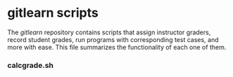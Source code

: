 # gitlearn scripts

The *gitlearn* repository contains scripts that assign instructor graders,
record student grades, run programs with corresponding test cases, and more with ease.
This file summarizes the functionality of each one of them.

### calcgrade.sh
